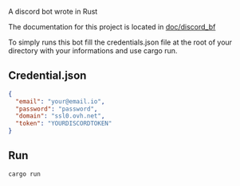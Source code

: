 A discord bot wrote in Rust

The documentation for this project is located in [doc/discord_bf](doc/discord_bf/index.html)

To simply runs this bot fill the credentials.json file at the root of your directory with your informations
and use cargo run.

## Credential.json

```json
{
  "email": "your@email.io",
  "password": "password",
  "domain": "ssl0.ovh.net",
  "token": "YOURDISCORDTOKEN"
}
```

## Run

`cargo run`
